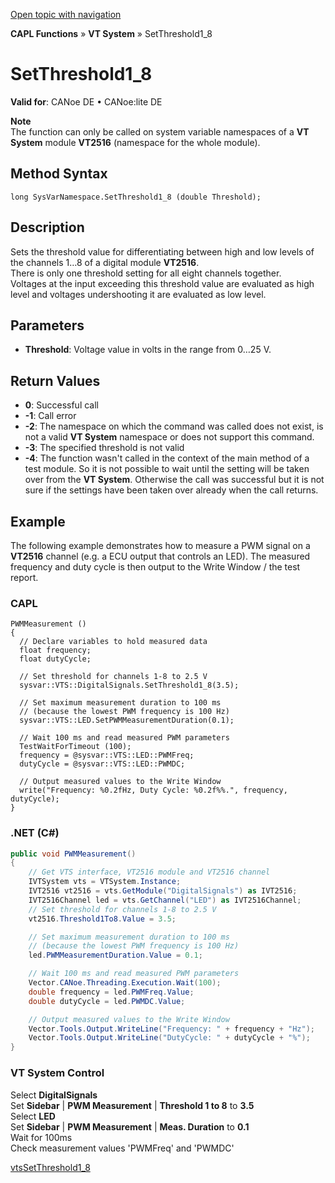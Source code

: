 [Open topic with navigation](../../../../../CANoeDEFamily.htm#Topics/CAPLFunctions/VTSystem/Functions/CAPLfunctionVTSSetThreshold18.md)

**CAPL Functions** » **VT System** » SetThreshold1_8

# SetThreshold1_8

**Valid for**: CANoe DE • CANoe:lite DE

**Note**  
The function can only be called on system variable namespaces of a **VT System** module **VT2516** (namespace for the whole module).

## Method Syntax

`long SysVarNamespace.SetThreshold1_8 (double Threshold);`

## Description

Sets the threshold value for differentiating between high and low levels of the channels 1…8 of a digital module **VT2516**.  
There is only one threshold setting for all eight channels together.  
Voltages at the input exceeding this threshold value are evaluated as high level and voltages undershooting it are evaluated as low level.

## Parameters

- **Threshold**: Voltage value in volts in the range from 0…25 V.

## Return Values

- **0**: Successful call
- **-1**: Call error
- **-2**: The namespace on which the command was called does not exist, is not a valid **VT System** namespace or does not support this command.
- **-3**: The specified threshold is not valid
- **-4**: The function wasn't called in the context of the main method of a test module. So it is not possible to wait until the setting will be taken over from the **VT System**. Otherwise the call was successful but it is not sure if the settings have been taken over already when the call returns.

## Example

The following example demonstrates how to measure a PWM signal on a **VT2516** channel (e.g. a ECU output that controls an LED). The measured frequency and duty cycle is then output to the Write Window / the test report.

### CAPL

```capl
PWMMeasurement ()
{
  // Declare variables to hold measured data
  float frequency;
  float dutyCycle;

  // Set threshold for channels 1-8 to 2.5 V
  sysvar::VTS::DigitalSignals.SetThreshold1_8(3.5);

  // Set maximum measurement duration to 100 ms
  // (because the lowest PWM frequency is 100 Hz)
  sysvar::VTS::LED.SetPWMMeasurementDuration(0.1);

  // Wait 100 ms and read measured PWM parameters
  TestWaitForTimeout (100);
  frequency = @sysvar::VTS::LED::PWMFreq;
  dutyCycle = @sysvar::VTS::LED::PWMDC;

  // Output measured values to the Write Window
  write("Frequency: %0.2fHz, Duty Cycle: %0.2f%%.", frequency, dutyCycle);
}
```

### .NET (C#)

```csharp
public void PWMMeasurement()
{
    // Get VTS interface, VT2516 module and VT2516 channel
    IVTSystem vts = VTSystem.Instance;
    IVT2516 vt2516 = vts.GetModule("DigitalSignals") as IVT2516;
    IVT2516Channel led = vts.GetChannel("LED") as IVT2516Channel;
    // Set threshold for channels 1-8 to 2.5 V
    vt2516.Threshold1To8.Value = 3.5;

    // Set maximum measurement duration to 100 ms
    // (because the lowest PWM frequency is 100 Hz)
    led.PWMMeasurementDuration.Value = 0.1;

    // Wait 100 ms and read measured PWM parameters
    Vector.CANoe.Threading.Execution.Wait(100);
    double frequency = led.PWMFreq.Value;
    double dutyCycle = led.PWMDC.Value;

    // Output measured values to the Write Window
    Vector.Tools.Output.WriteLine("Frequency: " + frequency + "Hz");
    Vector.Tools.Output.WriteLine("DutyCycle: " + dutyCycle + "%");
}
```

### VT System Control

Select **DigitalSignals**  
Set **Sidebar** | **PWM Measurement** | **Threshold 1 to 8** to **3.5**  
Select **LED**  
Set **Sidebar** | **PWM Measurement** | **Meas. Duration** to **0.1**  
Wait for 100ms  
Check measurement values 'PWMFreq' and 'PWMDC'

[vtsSetThreshold1_8](CAPLfunctionVTSvtsSetThreshold18.md)
